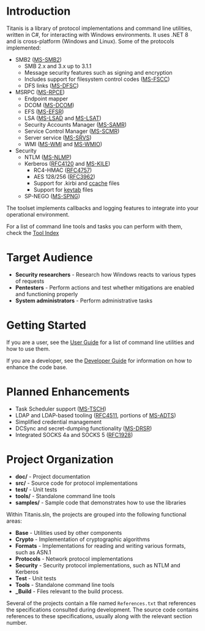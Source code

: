 # Introduction
Titanis is a library of protocol implementations and command line utilities, written in C#, for interacting with Windows environments.  It uses .NET 8 and is cross-platform (Windows and Linux).  Some of the protocols implemented:

* SMB2 ([MS-SMB2](https://winprotocoldocs-bhdugrdyduf5h2e4.b02.azurefd.net/MS-SMB2/%5bMS-SMB2%5d.pdf))
	* SMB 2.x and 3.x up to 3.1.1
	* Message security features such as signing and encryption
	* Includes support for filesystem control codes ([MS-FSCC](https://winprotocoldocs-bhdugrdyduf5h2e4.b02.azurefd.net/MS-FSCC/%5bMS-FSCC%5d.pdf))
	* DFS links ([MS-DFSC](https://winprotocoldocs-bhdugrdyduf5h2e4.b02.azurefd.net/MS-DFSC/%5bMS-DFSC%5d.pdf))
* MSRPC ([MS-RPCE](https://winprotocoldocs-bhdugrdyduf5h2e4.b02.azurefd.net/MS-RPCE/%5bMS-RPCE%5d.pdf))
	* Endpoint mapper
	* DCOM ([MS-DCOM](https://winprotocoldocs-bhdugrdyduf5h2e4.b02.azurefd.net/MS-DCOM/%5bMS-DCOM%5d.pdf))
	* EFS ([MS-EFSR](https://winprotocoldocs-bhdugrdyduf5h2e4.b02.azurefd.net/MS-EFSR/%5bMS-EFSR%5d.pdf))
	* LSA ([MS-LSAD](https://winprotocoldocs-bhdugrdyduf5h2e4.b02.azurefd.net/MS-LSAD/%5bMS-LSAD%5d.pdf) and [MS-LSAT](https://winprotocoldocs-bhdugrdyduf5h2e4.b02.azurefd.net/MS-LSAT/%5bMS-LSAT%5d.pdf))
	* Security Accounts Manager ([MS-SAMR](https://winprotocoldocs-bhdugrdyduf5h2e4.b02.azurefd.net/MS-SAMR/%5bMS-SAMR%5d.pdf))
	* Service Control Manager ([MS-SCMR](https://winprotocoldocs-bhdugrdyduf5h2e4.b02.azurefd.net/MS-SCMR/%5bMS-SCMR%5d.pdf))
	* Server service ([MS-SRVS](https://winprotocoldocs-bhdugrdyduf5h2e4.b02.azurefd.net/MS-SRVS/%5bMS-SRVS%5d.pdf))
	* WMI ([MS-WMI](https://winprotocoldocs-bhdugrdyduf5h2e4.b02.azurefd.net/MS-WMI/%5bMS-WMI%5d.pdf) and [MS-WMIO](https://winprotocoldocs-bhdugrdyduf5h2e4.b02.azurefd.net/MS-WMIO/%5bMS-WMIO%5d.pdf))
* Security
	* NTLM ([MS-NLMP](https://winprotocoldocs-bhdugrdyduf5h2e4.b02.azurefd.net/MS-NLMP/%5bMS-NLMP%5d.pdf))
	* Kerberos ([RFC4120](https://datatracker.ietf.org/doc/html/rfc4120) and [MS-KILE](https://winprotocoldocs-bhdugrdyduf5h2e4.b02.azurefd.net/MS-KILE/%5bMS-KILE%5d.pdf))
		* RC4-HMAC ([RFC4757](https://datatracker.ietf.org/doc/html/rfc4757))
		* AES 128/256 ([RFC3962](https://datatracker.ietf.org/doc/html/rfc3962))
		* Support for .kirbi and [ccache](https://web.mit.edu/kerberos/krb5-1.21/doc/formats/ccache_file_format.html) files
		* Support for [keytab](https://web.mit.edu/kerberos/krb5-devel/doc/formats/keytab_file_format.html) files
	* SP-NEGO ([MS-SPNG](https://winprotocoldocs-bhdugrdyduf5h2e4.b02.azurefd.net/MS-SPNG/%5bMS-SPNG%5d.pdf))

The toolset implements callbacks and logging features to integrate into your operational environment.

For a list of command line tools and tasks you can perform with them, check the [Tool Index](doc/UserGuide/tools/index.md)

# Target Audience
*  **Security researchers** - Research how Windows reacts to various types of requests
*  **Pentesters** - Perform actions and test whether mitigations are enabled and functioning properly
*  **System administrators** - Perform administrative tasks

# Getting Started
If you are a user, see the [User Guide](doc/UserGuide/toc.md) for a list of command line utilities and how to use them.

If you are a developer, see the [Developer Guide](doc/DevGuide/toc.md) for information on how to enhance the code base.

# Planned Enhancements
* Task Scheduler support ([MS-TSCH](https://winprotocoldoc.z19.web.core.windows.net/MS-TSCH/[MS-TSCH].pdf))
* LDAP and LDAP-based tooling ([RFC4511](https://datatracker.ietf.org/doc/html/rfc4511), portions of [MS-ADTS](https://winprotocoldoc.z19.web.core.windows.net/MS-ADTS/[MS-ADTS].pdf))
* Simplified credential management
* DCSync and secret-dumping functionality ([MS-DRSR](https://winprotocoldoc.z19.web.core.windows.net/MS-DRSR/[MS-DRSR].pdf))
* Integrated SOCKS 4a and SOCKS 5 ([RFC1928](https://datatracker.ietf.org/doc/html/rfc1928))

# Project Organization
*  **doc/** - Project documentation
*  **src/** - Source code for protocol implementations
*  **test/** - Unit tests
*  **tools/** - Standalone command line tools
*  **samples/** - Sample code that demonstrates how to use the libraries

Within Titanis.sln, the projects are grouped into the following functional areas:
*  **Base** - Utilities used by other components
*  **Crypto** - Implementation of cryptographic algorithms
*  **Formats** - Implementations for reading and writing various formats, such as ASN.1
*  **Protocols** - Network protocol implementations
*  **Security** - Security protocol implementations, such as NTLM and Kerberos
*  **Test** - Unit tests
*  **Tools** - Standalone command line tools
*  **_Build** - Files relevant to the build process.

Several of the projects contain a file named `References.txt` that references the specifications consulted during development.  The source code contains references to these specifications, usually along with the relevant section number.
